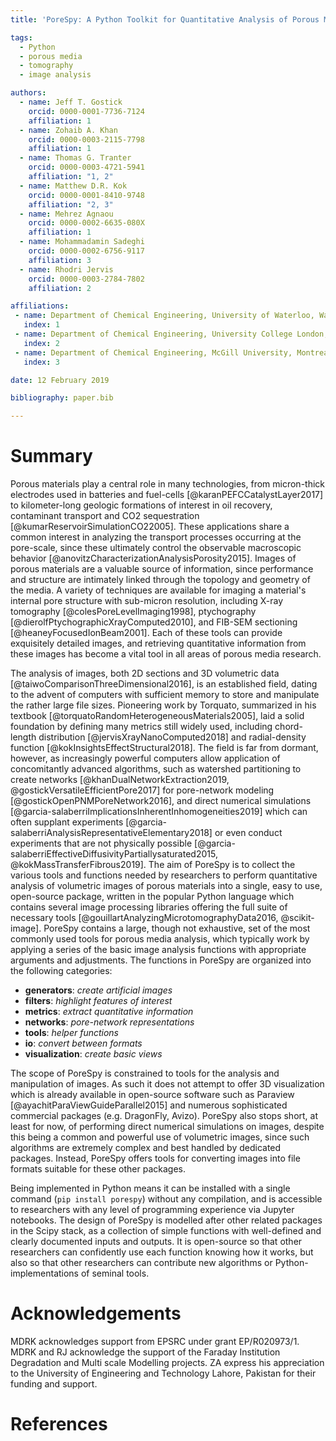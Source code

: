 ```yaml
---
title: 'PoreSpy: A Python Toolkit for Quantitative Analysis of Porous Media Images'

tags:
  - Python
  - porous media
  - tomography
  - image analysis

authors:
  - name: Jeff T. Gostick
    orcid: 0000-0001-7736-7124
    affiliation: 1
  - name: Zohaib A. Khan
    orcid: 0000-0003-2115-7798
    affiliation: 1
  - name: Thomas G. Tranter
    orcid: 0000-0003-4721-5941
    affiliation: "1, 2"
  - name: Matthew D.R. Kok
    orcid: 0000-0001-8410-9748
    affiliation: "2, 3"
  - name: Mehrez Agnaou
    orcid: 0000-0002-6635-080X
    affiliation: 1
  - name: Mohammadamin Sadeghi
    orcid: 0000-0002-6756-9117
    affiliation: 3
  - name: Rhodri Jervis
    orcid: 0000-0003-2784-7802
    affiliation: 2

affiliations:
 - name: Department of Chemical Engineering, University of Waterloo, Waterloo, ON, Canada
   index: 1
 - name: Department of Chemical Engineering, University College London, London, United Kingdom
   index: 2
 - name: Department of Chemical Engineering, McGill University, Montreal, QC, Canada
   index: 3

date: 12 February 2019

bibliography: paper.bib

---
```


# Summary

Porous materials play a central role in many technologies, from micron-thick electrodes used in batteries and fuel-cells [@karanPEFCCatalystLayer2017] to kilometer-long geologic formations of interest in oil recovery, contaminant transport and CO2 sequestration [@kumarReservoirSimulationCO22005].  These applications share a common interest in analyzing the transport processes occurring at the pore-scale, since these ultimately control the observable macroscopic behavior [@anovitzCharacterizationAnalysisPorosity2015].  Images of porous materials are a valuable source of information, since performance and structure are intimately linked through the topology and geometry of the media.  A variety of techniques are available for imaging a material's internal pore structure with sub-micron resolution, including X-ray tomography [@colesPoreLevelImaging1998], ptychography [@dierolfPtychographicXrayComputed2010], and FIB-SEM sectioning [@heaneyFocusedIonBeam2001].  Each of these tools can provide exquisitely detailed images, and retrieving quantitative information from these images has become a vital tool in all areas of porous media research.

The analysis of images, both 2D sections and 3D volumetric data [@taiwoComparisonThreeDimensional2016], is an established field, dating to the advent of computers with sufficient memory to store and manipulate the rather large file sizes.  Pioneering work by Torquato, summarized in his textbook [@torquatoRandomHeterogeneousMaterials2005], laid a solid foundation by defining many metrics still widely used, including chord-length distribution [@jervisXrayNanoComputed2018] and radial-density function [@kokInsightsEffectStructural2018].  The field is far from dormant, however, as increasingly powerful computers allow application of concomitantly advanced algorithms, such as watershed partitioning to create networks [@khanDualNetworkExtraction2019, @gostickVersatileEfficientPore2017] for pore-network modeling [@gostickOpenPNMPoreNetwork2016], and direct numerical simulations [@garcia-salaberriImplicationsInherentInhomogeneities2019] which can often supplant experiments [@garcia-salaberriAnalysisRepresentativeElementary2018] or even conduct experiments that are not physically possible [@garcia-salaberriEffectiveDiffusivityPartiallysaturated2015, @kokMassTransferFibrous2019].  The aim of PoreSpy is to collect the various tools and functions needed by researchers to perform quantitative analysis of volumetric images of porous materials into a single, easy to use, open-source package, written in the popular Python language which contains several image processing libraries offering the full suite of necessary tools [@gouillartAnalyzingMicrotomographyData2016, @scikit-image].  PoreSpy contains a large, though not exhaustive, set of the most commonly used tools for porous media analysis, which typically work by applying a series of the basic image analysis functions with appropriate arguments and adjustments. The functions in PoreSpy are organized into the following categories:

- **generators**: *create artificial images*
- **filters**: *highlight features of interest*
- **metrics**: *extract quantitative information*
- **networks**: *pore-network representations*
- **tools**: *helper functions*
- **io**: *convert between formats*
- **visualization**: *create basic views*

The scope of PoreSpy is constrained to tools for the analysis and manipulation of images.  As such it does not attempt to offer 3D visualization which is already available in open-source software such as Paraview [@ayachitParaViewGuideParallel2015] and numerous sophisticated commercial packages (e.g. DragonFly, Avizo).  PoreSpy also stops short, at least for now, of performing direct numerical simulations on images, despite this being a common and powerful use of volumetric images, since such algorithms are extremely complex and best handled by dedicated packages.  Instead, PoreSpy offers tools for converting images into file formats suitable for these other packages.

Being implemented in Python means it can be installed with a single command (``pip install porespy``) without any compilation, and is accessible to researchers with any level of programming experience via Jupyter notebooks.  The design of PoreSpy is modelled after other related packages in the Scipy stack, as a collection of simple functions with well-defined and clearly documented inputs and outputs.   It is open-source so that other researchers can confidently use each function knowing how it works, but also so that other researchers can contribute new algorithms or Python-implementations of seminal tools.


# Acknowledgements

MDRK acknowledges support from EPSRC under grant EP/R020973/1.  MDRK and RJ acknowledge the support of the Faraday Institution Degradation and Multi scale Modelling projects.  ZA  express his appreciation to the University of Engineering and Technology Lahore, Pakistan for their funding and support.

# References
